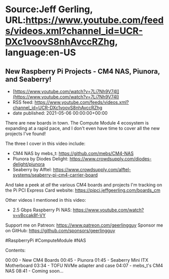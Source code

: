 # Source:Jeff Gerling, URL:https://www.youtube.com/feeds/videos.xml?channel_id=UCR-DXc1voovS8nhAvccRZhg, language:en-US

## New Raspberry Pi Projects - CM4 NAS, Piunora, and Seaberry!
 - [https://www.youtube.com/watch?v=7Li7Nh9V74I](https://www.youtube.com/watch?v=7Li7Nh9V74I)
 - RSS feed: https://www.youtube.com/feeds/videos.xml?channel_id=UCR-DXc1voovS8nhAvccRZhg
 - date published: 2021-05-06 00:00:00+00:00

There are new boards in town. The Compute Module 4 ecosystem is expanding at a rapid pace, and I don't even have time to cover all the new projects I've found!

The three I cover in this video include:

  - CM4 NAS by mebs_t: https://github.com/mebs/CM4-NAS
  - Piunora by Diodes Delight: https://www.crowdsupply.com/diodes-delight/piunora
  - Seaberry by Alftel: https://www.crowdsupply.com/alftel-systems/seaberry-pi-cm4-carrier-board

And take a peek at _all_ the various CM4 boards and projects I'm tracking on the Pi PCI Express Card website: https://pipci.jeffgeerling.com/boards_cm

Other videos I mentioned in this video:

  - 2.5 Gbps Raspberry Pi NAS: https://www.youtube.com/watch?v=vBccak8f-VY

Support me on Patreon: https://www.patreon.com/geerlingguy
Sponsor me on GitHub: https://github.com/sponsors/geerlingguy

#RaspberryPi #ComputeModule #NAS

Contents:

00:00 - New CM4 Boards
00:45 - Piunora
01:45 - Seaberry Mini ITX Motherboard
03:34 - TOFU NVMe adapter and case
04:07 - mebs_t's CM4 NAS
08:41 - Coming soon...

